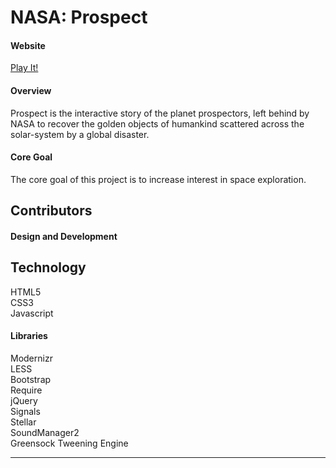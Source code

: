 NASA: Prospect
========

#### Website
[Play It!](http://nasaprospect.com/ "NASA: Prospect")

#### Overview
Prospect is the interactive story of the planet prospectors, left behind by NASA to recover the golden objects of humankind scattered across the solar-system by a global disaster.  

#### Core Goal
The core goal of this project is to increase interest in space exploration.

## Contributors

#### Design and Development


  
## Technology
  
HTML5  
CSS3  
Javascript  

#### Libraries
 
Modernizr  
LESS  
Bootstrap  
Require  
jQuery  
Signals  
Stellar  
SoundManager2  
Greensock Tweening Engine  

---
